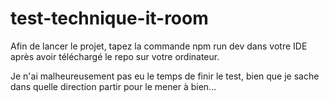 # test-technique-it-room

Afin de lancer le projet, tapez la commande npm run dev dans votre IDE après avoir téléchargé le repo sur votre ordinateur.

Je n'ai malheureusement pas eu le temps de finir le test, bien que je sache dans quelle direction partir pour le mener à bien...
